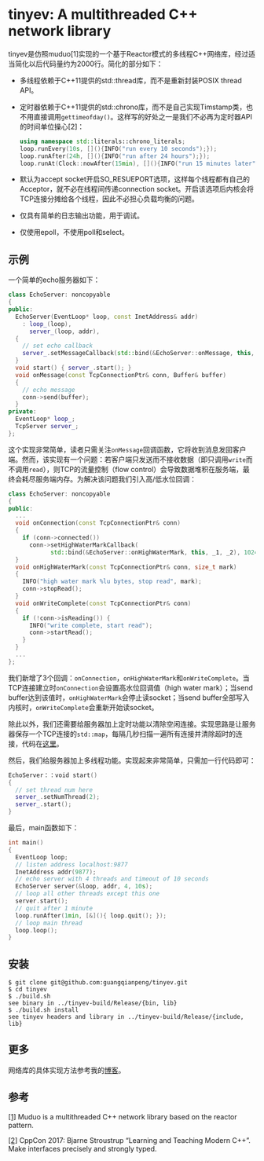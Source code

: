 # tinyev: A multithreaded C++ network library

tinyev是仿照muduo[1]实现的一个基于Reactor模式的多线程C++网络库，经过适当简化以后代码量约为2000行。简化的部分如下：

- 多线程依赖于C++11提供的std::thread库，而不是重新封装POSIX thread API。

- 定时器依赖于C++11提供的std::chrono库，而不是自己实现Timstamp类，也不用直接调用`gettimeofday()`。这样写的好处之一是我们不必再为定时器API的时间单位操心[2]：

  ```c++
  using namespace std::literals::chrono_literals;
  loop.runEvery(10s, [](){INFO("run every 10 seconds");});
  loop.runAfter(24h, [](){INFO("run after 24 hours");});
  loop.runAt(Clock::nowAfter(15min), [](){INFO("run 15 minutes later");});
  ```

- 默认为accept socket开启SO_RESUEPORT选项，这样每个线程都有自己的Acceptor，就不必在线程间传递connection socket。开启该选项后内核会将TCP连接分摊给各个线程，因此不必担心负载均衡的问题。

- 仅具有简单的日志输出功能，用于调试。

- 仅使用epoll，不使用poll和select。

## 示例

一个简单的echo服务器如下：

```C++
class EchoServer: noncopyable
{
public:
  EchoServer(EventLoop* loop, const InetAddress& addr)
    : loop_(loop),
      server_(loop, addr),
  {
    // set echo callback
    server_.setMessageCallback(std::bind(&EchoServer::onMessage, this, _1, _2));
  }
  void start() { server_.start(); }
  void onMessage(const TcpConnectionPtr& conn, Buffer& buffer)
  {
    // echo message
    conn->send(buffer);
  }
private:
  EventLoop* loop_;
  TcpServer server_;
};
```

这个实现非常简单，读者只需关注`onMessage`回调函数，它将收到消息发回客户端。然而，该实现有一个问题：若客户端只发送而不接收数据（即只调用`write`而不调用`read`），则TCP的流量控制（flow control）会导致数据堆积在服务端，最终会耗尽服务端内存。为解决该问题我们引入高/低水位回调：

```c++
class EchoServer: noncopyable
{
public:
  ...
  void onConnection(const TcpConnectionPtr& conn)
  {
    if (conn->connected())
      conn->setHighWaterMarkCallback(
            std::bind(&EchoServer::onHighWaterMark, this, _1, _2), 1024);
  }
  void onHighWaterMark(const TcpConnectionPtr& conn, size_t mark)
  {
    INFO("high water mark %lu bytes, stop read", mark);
    conn->stopRead();
  }
  void onWriteComplete(const TcpConnectionPtr& conn)
  {
    if (!conn->isReading()) {
      INFO("write complete, start read");
      conn->startRead();
    }
  }
  ...
};
```

我们新增了3个回调：`onConnection`，`onHighWaterMark`和`onWriteComplete`。当TCP连接建立时`onConnection`会设置高水位回调值（high water mark）；当send buffer达到该值时，`onHighWaterMark`会停止读socket；当send buffer全部写入内核时，`onWriteComplete`会重新开始读socket。

除此以外，我们还需要给服务器加上定时功能以清除空闲连接。实现思路是让服务器保存一个TCP连接的`std::map`，每隔几秒扫描一遍所有连接并清除超时的连接，代码在[这里](./example/echo.cc)。

然后，我们给服务器加上多线程功能。实现起来非常简单，只需加一行代码即可：

```c++
EchoServer：：void start()
{
  // set thread num here
  server_.setNumThread(2);
  server_.start();
}
```

最后，main函数如下：

```c++
int main()
{
  EventLoop loop;
  // listen address localhost:9877
  InetAddress addr(9877);
  // echo server with 4 threads and timeout of 10 seconds
  EchoServer server(&loop, addr, 4, 10s);
  // loop all other threads except this one
  server.start();
  // quit after 1 minute
  loop.runAfter(1min, [&](){ loop.quit(); });
  // loop main thread
  loop.loop();
}
```

## 安装

```shell
$ git clone git@github.com:guangqianpeng/tinyev.git
$ cd tinyev
$ ./build.sh 
see binary in ../tinyev-build/Release/{bin, lib}
$ ./build.sh install
see tinyev headers and library in ../tinyev-build/Release/{include, lib}
```

## 更多

网络库的具体实现方法参考我的[博客](http://www.penggq.org/2017/09/%E5%86%99%E4%B8%80%E4%B8%AAC-%E5%A4%9A%E7%BA%BF%E7%A8%8B%E7%BD%91%E7%BB%9C%E5%BA%93)。

## 参考

[[1]](https://github.com/chenshuo/muduo) Muduo is a multithreaded C++ network library based on the reactor pattern.

[[2]](https://www.youtube.com/watch?v=fX2W3nNjJIo&list=PLHTh1InhhwT6bwIpRk0ZbCA0N2p1taxd6) CppCon 2017: Bjarne Stroustrup “Learning and Teaching Modern C++”. Make interfaces precisely and strongly typed.